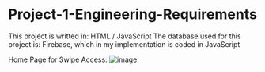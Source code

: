 # Project-1-Engineering-Requirements

This project is writted in: HTML / JavaScript
The database used for this project is: Firebase, which in my implementation is coded in JavaScript

Home Page for Swipe Access:
![image](https://github.com/user-attachments/assets/ffdaad2a-3a70-4edc-9cc1-b58a7e9c2de1)

